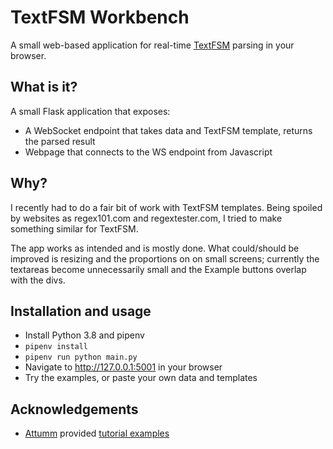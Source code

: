 # TextFSM Workbench

A small web-based application for real-time [TextFSM](https://github.com/google/textfsm) parsing in your browser.

## What is it?

A small Flask application that exposes:

- A WebSocket endpoint that takes data and TextFSM template, returns the parsed result
- Webpage that connects to the WS endpoint from Javascript

## Why?

I recently had to do a fair bit of work with TextFSM templates. Being spoiled by websites as regex101.com and regextester.com, I tried to make something similar for TextFSM.

The app works as intended and is mostly done. What could/should be improved is resizing and the proportions on on small screens; currently the textareas become unnecessarily small and the Example buttons overlap with the divs.

## Installation and usage

- Install Python 3.8 and pipenv
- `pipenv install`
- `pipenv run python main.py`
- Navigate to http://127.0.0.1:5001 in your browser
- Try the examples, or paste your own data and templates

## Acknowledgements

- [Attumm](https://github.com/Attumm) provided [tutorial examples](https://github.com/Attumm/textfsm_tutorial)

